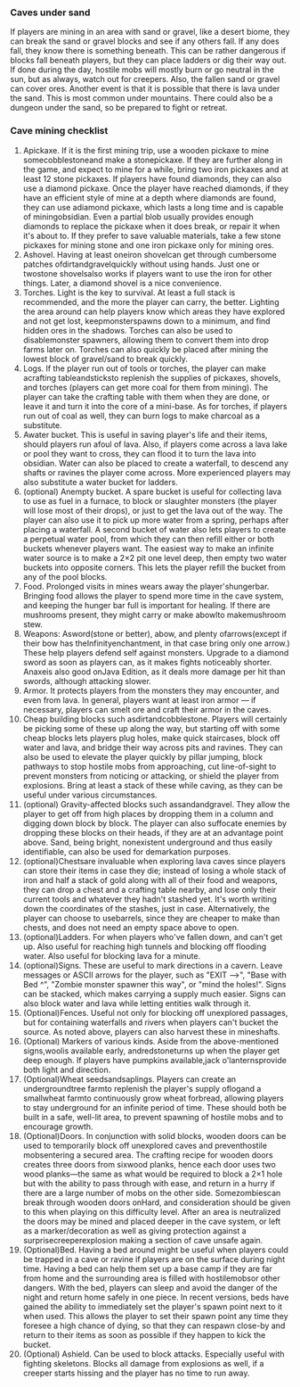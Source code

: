 ### Caves under sand
If players are mining in an area with sand or gravel, like a desert biome, they can break the sand or gravel blocks and see if any others fall. If any does fall, they know there is something beneath. This can be rather dangerous if blocks fall beneath players, but they can place ladders or dig their way out. If done during the day, hostile mobs will mostly burn or go neutral in the sun, but as always, watch out for creepers. Also, the fallen sand or gravel can cover ores. Another event is that it is possible that there is lava under the sand. This is most common under mountains. There could also be a dungeon under the sand, so be prepared to fight or retreat.

### Cave mining checklist
1. Apickaxe. If it is the first mining trip, use a wooden pickaxe to mine somecobblestoneand make a stonepickaxe. If they are further along in the game, and expect to mine for a while, bring two iron pickaxes and at least 12 stone pickaxes. If players have found diamonds, they can also use a diamond pickaxe. Once the player have reached diamonds, if they have an efficient style of mine at a depth where diamonds are found, they can use adiamond pickaxe, which lasts a long time and is capable of miningobsidian. Even a partial blob usually provides enough diamonds to replace the pickaxe when it does break, or repair it when it's about to. If they prefer to save valuable materials, take a few stone pickaxes for mining stone and one iron pickaxe only for mining ores.
2. Ashovel. Having at least oneiron shovelcan get through cumbersome patches ofdirtandgravelquickly without using hands. Just one or twostone shovelsalso works if players want to use the iron for other things. Later, a diamond shovel is a nice convenience.
3. Torches. Light is the key to survival. At least a full stack is recommended, and the more the player can carry, the better. Lighting the area around can help players know which areas they have explored and not get lost, keepmonsterspawns down to a minimum, and find hidden ores in the shadows. Torches can also be used to disablemonster spawners, allowing them to convert them into drop farms later on. Torches can also quickly be placed after mining the lowest block of gravel/sand to break quickly.
4. Logs. If the player run out of tools or torches, the player can make acrafting tableandsticksto replenish the supplies of pickaxes, shovels, and torches (players can get more coal for them from mining). The player can take the crafting table with them when they are done, or leave it and turn it into the core of a mini-base. As for torches, if players run out of coal as well, they can burn logs to make charcoal as a substitute.
5. Awater bucket. This is useful in saving player's life and their items, should players run afoul of lava. Also, if players come across a lava lake or pool they want to cross, they can flood it to turn the lava into obsidian. Water can also be placed to create a waterfall, to descend any shafts or ravines the player come across. More experienced players may also substitute a water bucket for ladders.
6. (optional) Anempty bucket. A spare bucket is useful for collecting lava to use as fuel in a furnace, to block or slaughter monsters (the player will lose most of their drops), or just to get the lava out of the way. The player can also use it to pick up more water from a spring, perhaps after placing a waterfall. A second bucket of water also lets players to create a perpetual water pool, from which they can then refill either or both buckets whenever players want. The easiest way to make an infinite water source is to make a 2×2 pit one level deep, then empty two water buckets into opposite corners. This lets the player refill the bucket from any of the pool blocks.
7. Food. Prolonged visits in mines wears away the player'shungerbar. Bringing food allows the player to spend more time in the cave system, and keeping the hunger bar full is important for healing. If there are mushrooms present, they might carry or make abowlto makemushroom stew.
8. Weapons: Asword(stone or better), abow, and plenty ofarrows(except if their bow has theInfinityenchantment, in that case bring only one arrow.) These help players defend self against monsters. Upgrade to a diamond sword as soon as players can, as it makes fights noticeably shorter. Anaxeis also good onJava Edition, as it deals more damage per hit than swords, although attacking slower.
9. Armor. It protects players from the monsters they may encounter, and even from lava. In general, players want at least iron armor — if necessary, players can smelt ore and craft their armor in the caves.
10. Cheap building blocks such asdirtandcobblestone. Players will certainly be picking some of these up along the way, but starting off with some cheap blocks lets players plug holes, make quick staircases, block off water and lava, and bridge their way across pits and ravines. They can also be used to elevate the player quickly by pillar jumping, block pathways to stop hostile mobs from approaching, cut line-of-sight to prevent monsters from noticing or attacking, or shield the player from explosions. Bring at least a stack of these while caving, as they can be useful under various circumstances.
11. (optional) Gravity-affected blocks such assandandgravel. They allow the player to get off from high places by dropping them in a column and digging down block by block. The player can also suffocate enemies by dropping these blocks on their heads, if they are at an advantage point above. Sand, being bright, nonexistent underground and thus easily identifiable, can also be used for demarkation purposes.
12. (optional)Chestsare invaluable when exploring lava caves since players can store their items in case they die; instead of losing a whole stack of iron and half a stack of gold along with all of their food and weapons, they can drop a chest and a crafting table nearby, and lose only their current tools and whatever they hadn't stashed yet. It's worth writing down the coordinates of the stashes, just in case. Alternatively, the player can choose to usebarrels, since they are cheaper to make than chests, and does not need an empty space above to open.
13. (optional)Ladders. For when players who've fallen down, and can't get up. Also useful for reaching high tunnels and blocking off flooding water. Also useful for blocking lava for a minute.
14. (optional)Signs. These are useful to mark directions in a cavern. Leave messages or ASCII arrows for the player, such as "EXIT -->", "Base with Bed ^", "Zombie monster spawner this way", or "mind the holes!". Signs can be stacked, which makes carrying a supply much easier. Signs can also block water and lava while letting entities walk through it.
15. (Optional)Fences. Useful not only for blocking off unexplored passages, but for containing waterfalls and rivers when players can't bucket the source. As noted above, players can also harvest these in mineshafts.
16. (Optional) Markers of various kinds. Aside from the above-mentioned signs,woolis available early, andredstoneturns up when the player get deep enough. If players have pumpkins available,jack o'lanternsprovide both light and direction.
17. (Optional)Wheat seedsandsaplings. Players can create an undergroundtree farmto replenish the player's supply oflogand a smallwheat farmto continuously grow wheat forbread, allowing players to stay underground for an infinite period of time. These should both be built in a safe, well-lit area, to prevent spawning of hostile mobs and to encourage growth.
18. (Optional)Doors. In conjunction with solid blocks, wooden doors can be used to temporarily block off unexplored caves and preventhostile mobsentering a secured area. The crafting recipe for wooden doors creates three doors from sixwood planks, hence each door uses two wood planks—the same as what would be required to block a 2×1 hole but with the ability to pass through with ease, and return in a hurry if there are a large number of mobs on the other side. Somezombiescan break through wooden doors onHard, and consideration should be given to this when playing on this difficulty level. After an area is neutralized the doors may be mined and placed deeper in the cave system, or left as a marker/decoration as well as giving protection against a surprisecreeperexplosion making a section of cave unsafe again.
19. (Optional)Bed.  Having a bed around might be useful when players could be trapped in a cave or ravine if players are on the surface during night time. Having a bed can help them set up a base camp if they are far from home and the surrounding area is filled with hostilemobsor other dangers. With the bed, players can sleep and avoid the danger of the night and return home safely in one piece. In recent versions, beds have gained the ability to immediately set the player's spawn point next to it when used. This allows the player to set their spawn point any time they foresee a high chance of dying, so that they can respawn close-by and return to their items as soon as possible if they happen to kick the bucket.
20. (Optional) Ashield. Can be used to block attacks. Especially useful with fighting skeletons. Blocks all damage from explosions as well, if a creeper starts hissing and the player has no time to run away.

